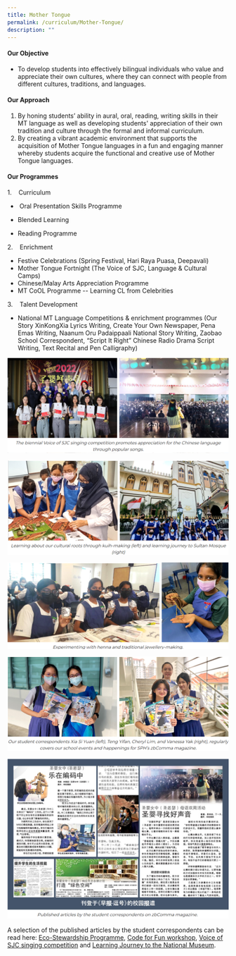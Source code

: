 ```yaml
---
title: Mother Tongue
permalink: /curriculum/Mother-Tongue/
description: ""
---
```

#### **Our Objective**


*   To develop students into effectively bilingual individuals who value and appreciate their own cultures, where they can connect with people from different cultures, traditions, and languages.
    

#### **Our Approach**


1.  By honing students’ ability in aural, oral, reading, writing skills in their MT language as well as developing students' appreciation of their own tradition and culture through the formal and informal curriculum.
2.  By creating a vibrant academic environment that supports the acquisition of Mother Tongue languages in a fun and engaging manner whereby students acquire the functional and creative use of Mother Tongue languages. 

#### **Our Programmes**


1.    Curriculum  

*    Oral Presentation Skills Programme  
    
*   Blended Learning
*   Reading Programme

2.    Enrichment

*   Festive Celebrations (Spring Festival, Hari Raya Puasa, Deepavali)
*   Mother Tongue Fortnight (The Voice of SJC, Language & Cultural Camps)
*   Chinese/Malay Arts Appreciation Programme
*   MT CoOL Programme -- Learning CL from Celebrities

3.    Talent Development

*   National MT Language Competitions & enrichment programmes (Our Story XinKongXia Lyrics Writing, Create Your Own Newspaper, Pena Emas Writing, Naanum Oru Padaippaali National Story Writing, Zaobao School Correspondent, “Script It Right” Chinese Radio Drama Script Writing, Text Recital and Pen Calligraphy)

![](/images/Curriculum/Mother%20Tongue/M1.png)

![](/images/Curriculum/Mother%20Tongue/M2.png)

![](/images/Curriculum/Mother%20Tongue/M3.png)

![](/images/Curriculum/Mother%20Tongue/M4.png)

![](/images/Curriculum/Mother%20Tongue/M5.png)


A selection of the published articles by the student correspondents can be read here: [Eco-Stewardship Programme](https://www.zbschools.sg/stories-23272), [Code for Fun workshop](https://www.zbschools.sg/news/school/stories-22005), [Voice of SJC singing competition](https://www.zbschools.sg/stories-23571) and [Learning Journey to the National Museum](https://www.zbschools.sg/stories-22616).